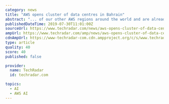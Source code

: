 ```yaml
---
category: news
title: "AWS opens cluster of data centres in Bahrain"
abstract: "... of our other AWS regions around the world and are already seeing strong demand in the Middle East for AWS technologies like artificial intelligence and machine learning, data analytics, IoT, and much more. We are excited to see how our cloud ..."
publishedDateTime: 2019-07-30T11:01:00Z
sourceUrl: https://www.techradar.com/news/aws-opens-cluster-of-data-centres-in-bahrain
ampUrl: https://www.techradar.com/amp/news/aws-opens-cluster-of-data-centres-in-bahrain
cdnAmpUrl: https://www-techradar-com.cdn.ampproject.org/c/s/www.techradar.com/amp/news/aws-opens-cluster-of-data-centres-in-bahrain
type: article
quality: 40
score: 40
published: false

provider:
  name: TechRadar
  id: techradar.com

topics:
  - AI
  - AWS AI
---
```

